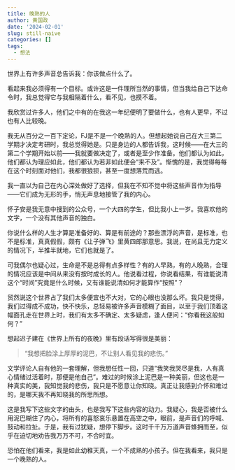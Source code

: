```yaml
---
title: 晚熟的人
author: 黄国政
date: '2024-02-01'
slug: still-naive
categories: []
tags:
  - 想法
---
```


<!--more-->

世界上有许多声音总告诉我：你该做点什么了。

看起来我必须得有一个目标。或许这是一件理所当然的事情，但当我给自己下达命令时，我总觉得它与我相隔着什么，看不见，也摸不着。

我欣赏过许多人，他们之中有的在我这一年纪便明了要做什么，也有人更早，不过也有人比较晚。

我无从百分之一百下定论，FJ是不是一个晚熟的人。但想起她说自己在大三第二学期才决定考研时，我总觉得她是。只是身边的人都告诉我，这时候——在大三的第二个学期开始以前——我就要做决定了，或者是至少作准备。他们都认为如此，他们都认为理应如此，他们都认为若非如此便会“来不及”。惭愧的是，我觉得每每在这个时刻面对他们，我都很狼狈，甚至一度想落荒而逃。

我一直以为自己在内心深处做好了选择，但我在不知不觉中将这些声音作为指导——它们成为无形的手，悄无声息地接管了我的内心。

怀子安是我无意中搜到的公众号，一个大四的学生，但比我小上一岁。我喜欢他的文字，一个没有其他声音的独白。

你说什么样的人生才算是准备好的、算是有前途的？那些漂浮的声音，是标准，也不是标准，真真假假，颇有《让子弹飞》里黄四郎那意思。我说，在尚且无力定义的情况下，半推半就地，它们也就是了。

可我偶尔也疑心过，生命是不是总得有点多样性？有的人早熟，有的人晚熟，合理的情况应该是中间从来没有按时成长的人。他说看过程，你说看结果，有谁能说清这个“时间”究竟是什么时候，又有谁能说清如何才能算作“按照”？

贸然说这个世界占了我们太多便宜也不大对，它的心眼也没那么坏。我只是觉得，我们过得成不成功，快不快乐，总轻易被许多声音模糊了面目，以至于我们顶着这幅面孔走在世界上时，我们有太多不确定、太多疑虑，逢人便问：“你看我这般如何？”

想起迟子建在《世界上所有的夜晚》里有段话写得很是美丽：

> “我想把脸涂上厚厚的泥巴，不让别人看见我的悲伤。”

文学评论人自有他的一套理解，但我想任性一回，只道“我笑我哭尽是我，人有真心情绪过活着时，那便是他自己”。难过的时候涂上泥巴是一种美丽，但这也是一种真实的美，我知觉我的悲伤，我只是不愿意让你知晓。真正让我感到介怀和难过的，是哪天我不再知晓我的所思所想。

这是我写下这些文字的由头，也是我写下这些内容的动力。我疑心，我是否被什么用泥巴糊住了内心，将所有的喜怒哀乐悬置在高空之中，眼前，是声音们的呼喊、鼓动和拉扯。于是，我有过犹疑，想停下脚步。这时千千万万道声音蜂拥而至，似乎在迫切地劝告我万万不可，不合时宜。

恐怕在他们看来，我是如此幼稚天真，一个不成熟的小孩子。但在我看来，我只是一个晚熟的人。
